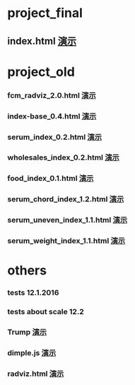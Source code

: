 # project_final
## index.html [演示](http://ipine.coding.me/project/fuzzy-clustering-serum-interaction/index.html)


# project_old
### fcm_radviz_2.0.html [演示](http://ipine.coding.me/project/fcm/fcm_radviz.html)

### index-base_0.4.html [演示](http://ipine.coding.me/project/fuzzy-clustering/index-base.html)

### serum_index_0.2.html [演示](http://ipine.coding.me/project/fuzzy-clustering-serum10-sort/index.html)

### wholesales_index_0.2.html [演示](http://ipine.coding.me/project/fuzzy-clustering-wholesales-sort/index.html)

### food_index_0.1.html [演示](http://ipine.coding.me/project/fuzzy-clustering-food-sort/index.html)

### serum_chord_index_1.2.html [演示](http://ipine.coding.me/project/fuzzy-clustering-serum10-chord/index.html)

### serum_uneven_index_1.1.html [演示](http://ipine.coding.me/project/fuzzy-clustering-serum-unevenArcs/index.html)

### serum_weight_index_1.1.html [演示](http://ipine.coding.me/project/fuzzy-clustering-serum10-weight/index.html)


# others
### tests 12.1.2016
### tests about scale 12.2
### Trump [演示](http://ipine.coding.me/project/myTrump/Trump.html)
### dimple.js [演示](http://ipine.coding.me/project/line_scatter/line_scatter.html)
### radviz.html [演示](http://ipine.coding.me/project/text-12-18/test-12-18.html)
